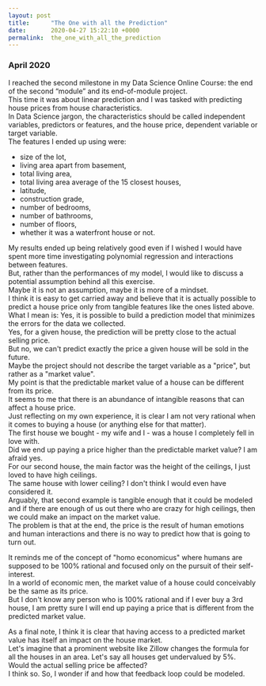 ```yaml
---
layout: post
title:      "The One with all the Prediction"
date:       2020-04-27 15:22:10 +0000
permalink:  the_one_with_all_the_prediction
---
```



### April 2020

I reached the second milestone in my Data Science Online Course: the end of the second “module” and its end-of-module project.<br>
This time it was about linear prediction and I was tasked with predicting house prices from house characteristics.<br>
In Data Science jargon, the characteristics should be called independent variables, predictors or features, and the house price, dependent variable or target variable.<br>
The features I ended up using were:

* size of the lot,
* living area apart from basement,
* total living area,
* total living area average of the 15 closest houses,
* latitude,
* construction grade,
* number of bedrooms,
* number of bathrooms,
* number of floors,
* whether it was a waterfront house or not.

My results ended up being relatively good even if I wished I would have spent more time investigating polynomial regression and interactions between features.<br>
But, rather than the performances of my model, I would like to discuss a potential assumption behind all this exercise.<br>
Maybe it is not an assumption, maybe it is more of a mindset.<br>
I think it is easy to get carried away and believe that it is actually possible to predict a house price only from tangible features like the ones listed above.<br>
What I mean is: Yes, it is possible to build a prediction model that minimizes the errors for the data we collected.<br>
Yes, for a given house, the prediction will be pretty close to the actual selling price.<br>
But no, we can't predict exactly the price a given house will be sold in the future.<br>
Maybe the project should not describe the target variable as a "price", but rather as a "market value".<br>
My point is that the predictable market value of a house can be different from its price.<br>
It seems to me that there is an abundance of intangible reasons that can affect a house price.<br>
Just reflecting on my own experience, it is clear I am not very rational when it comes to buying a house (or anything else for that matter).<br>
The first house we bought - my wife and I - was a house I completely fell in love with.<br>
Did we end up paying a price higher than the predictable market value? I am afraid yes.<br>
For our second house, the main factor was the height of the ceilings, I just loved to have high ceilings.<br>
The same house with lower ceiling? I don't think I would even have considered it.<br>
Arguably, that second example is tangible enough that it could be modeled and if there are enough of us out there who are crazy for high ceilings, then we could make an impact on the market value.<br>
The problem is that at the end, the price is the result of human emotions and human interactions and there is no way to predict how that is going to turn out.

It reminds me of the concept of "homo economicus" where humans are supposed to be 100% rational and focused only on the pursuit of their self-interest.<br>
In a world of economic men, the market value of a house could conceivably be the same as its price.<br>
But I don't know any person who is 100% rational and if I ever buy a 3rd house, I am pretty sure I will end up paying a price that is different from the predicted market value.

As a final note, I think it is clear that having access to a predicted market value has itself an impact on the house market.<br>
Let's imagine that a prominent website like Zillow changes the formula for all the houses in an area. Let's say all houses get undervalued by 5%.<br>
Would the actual selling price be affected?<br>
I think so. So, I wonder if and how that feedback loop could be modeled.<br>

